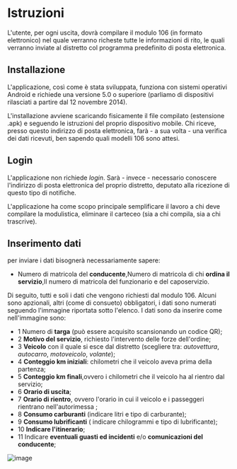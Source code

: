 # Istruzioni
L'utente, per ogni uscita, dovrà compilare il modulo 106 (in formato elettronico) nel quale verranno richeste tutte le informazioni di rito, le quali verranno inviate al distretto col programma predefinito di posta elettronica.

## Installazione
L'applicazione, così come è stata sviluppata, funziona con sistemi operativi Android e richiede una versione 5.0 o superiore (parliamo di dispositivi rilasciati a partire dal 12 novembre 2014).

L'installazione avviene scaricando fisicamente il file compilato (estensione .apk) e seguendo le istruzioni del proprio dispositivo mobile. Chi riceve, presso questo indirizzo di posta elettronica, farà - a sua volta - una verifica dei dati ricevuti, ben sapendo quali modelli 106 sono attesi.

## Login
L'applicazione non richiede *login*. Sarà - invece - necessario conoscere l'indirizzo di posta elettronica del proprio distretto, deputato alla ricezione di questo tipo di notifiche.

L'applicazione ha come scopo principale semplificare il lavoro a chi deve compilare la modulistica, eliminare il carteceo (sia a chi compila, sia a chi trascrive).

## Inserimento dati ##


per inviare i dati bisognerà necessariamente sapere:
- Numero di matricola del **conducente**,Numero di matricola di chi **ordina il servizio**,Il numero di matricola del funzionario e del caposervizio.
  
Di seguito, tutti e soli i dati che vengono richiesti dal modulo 106. Alcuni sono apzionali, altri (come di consueto) obbligatori, i dati sono numerati seguendo l'immagine riportata sotto l'elenco.
I dati sono da inserire come nell'immagine sono: 

  
-  1 Numero di **targa** (può essere acquisito scansionando un codice QR);
- 2 **Motivo del servizio**, richiesto l'intervento delle forze dell'ordine;
- 3 **Veicolo** con il quale si esce dal distretto (scegliere tra: *autovettura*, *autocarro*, *motoveicolo*, *volante*);
- 4 **Conteggio km iniziali**: chilometri che il veicolo aveva prima della partenza;
- 5 **Conteggio km finali**,ovvero i chilometri che il veicolo ha al rientro dal servizio; 
- 6 **Orario di uscita**;
- 7 **Orario di rientro**, ovvero l'orario in cui il veicolo e i passeggeri rientrano nell'autorimessa ;
- 8 **Consumo carburanti** (indicare litri e tipo di carburante);
- 9 **Consumo lubrificanti** ( indicare chilogrammi e tipo di lubrificante);
- 10 **Indicare l'itinerario**;
- 11 Indicare **eventuali guasti ed incidenti** e/o **comunicazioni del conducente**;

![image](https://github.com/user-attachments/assets/bade7329-aa27-4959-9a1a-e2090b4f10c5)

